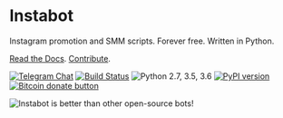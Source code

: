 # Instabot

Instagram promotion and SMM scripts.
Forever free. Written in Python.

[Read the Docs](https://instagrambot.github.io/docs/). [Contribute](https://github.com/instagrambot/docs/blob/master/CONTRIBUTING.md).

[![Telegram Chat](https://img.shields.io/badge/chat%20on-Telegram-blue.svg)](https://t.me/instabotproject)
[![Build Status](https://travis-ci.org/instagrambot/instabot.svg?branch=master)](https://travis-ci.org/instagrambot/instabot)
![Python 2.7, 3.5, 3.6](https://img.shields.io/badge/python-2.7%2C%203.5%2C%203.6-blue.svg)
[![PyPI version](https://badge.fury.io/py/instabot.svg)](https://badge.fury.io/py/instabot)
<span class="badge-bitcoin"><a href="https://github.com/instagrambot/instabot/blob/master/.github/DONATE_BITCOIN.md" title="Donate once-off to this project using Bitcoin"><img src="https://img.shields.io/badge/bitcoin-donate-yellow.svg" alt="Bitcoin donate button" /></a></span>


![Instabot is better than other open-source bots!](https://github.com/instagrambot/docs/blob/master/img/instabot_3_bots.png "Instabot is better than other open-source bots!")
